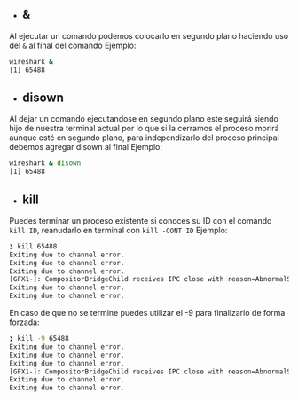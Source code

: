 * ## &
Al ejecutar un comando podemos colocarlo en segundo plano haciendo uso del `&` al final del comando
Ejemplo:
```bash
wireshark &
[1] 65488
```

* ## disown
Al dejar un comando ejecutandose en segundo plano este seguirá siendo hijo de nuestra terminal actual por lo que si la cerramos el proceso morirá aunque esté en segundo plano, para independizarlo del proceso principal debemos agregar disown al final
Ejemplo:
```bash
wireshark & disown
[1] 65488
```

* ## kill
Puedes terminar un proceso existente si conoces su ID con el comando `kill ID`, reanudarlo en terminal con `kill -CONT ID`
Ejemplo:
```bash
❯ kill 65488
Exiting due to channel error.                                     
Exiting due to channel error.
Exiting due to channel error.
[GFX1-]: CompositorBridgeChild receives IPC close with reason=AbnormalShutdown
Exiting due to channel error.
Exiting due to channel error.
```
En caso de que no se termine puedes utilizar el -9 para finalizarlo de forma forzada:
```bash
❯ kill -9 65488
Exiting due to channel error.                                     
Exiting due to channel error.
Exiting due to channel error.
[GFX1-]: CompositorBridgeChild receives IPC close with reason=AbnormalShutdown
Exiting due to channel error.
Exiting due to channel error.
```